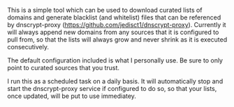 This is a simple tool which can be used to download curated lists of domains and generate blacklist (and whitelist) files that can be referenced by dnscrypt-proxy (https://github.com/jedisct1/dnscrypt-proxy). Currently it will always append new domains from any sources that it is configured to pull from, so that the lists will always grow and never shrink as it is executed consecutively.

The default configuration included is what I personally use. Be sure to only point to curated sources that you trust.

I run this as a scheduled task on a daily basis. It will automatically stop and start the dnscrypt-proxy service if configured to do so, so that your lists, once updated, will be put to use immediatey.
